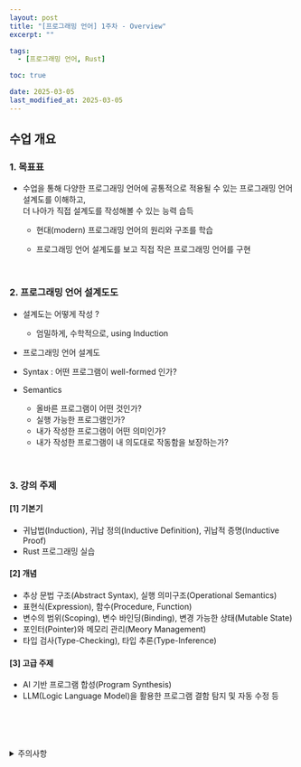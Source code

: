 ```yaml
---
layout: post
title: "[프로그래밍 언어] 1주차 - Overview"
excerpt: ""

tags:
  - [프로그래밍 언어, Rust]

toc: true

date: 2025-03-05
last_modified_at: 2025-03-05
---
```

## 수업 개요
### 1. 목표표
- 수업을 통해 다양한 프로그래밍 언어에 공통적으로 적용될 수 있는 프로그래밍 언어 설계도를 이해하고,  
더 나아가 직접 설계도를 작성해볼 수 있는 능력 습득  

  - 현대(modern) 프로그래밍 언어의 원리와 구조를 학습

  - 프로그래밍 언어 설계도를 보고 직접 작은 프로그래밍 언어를 구현  

<br>

### 2. 프로그래밍 언어 설계도도
- 설계도는 어떻게 작성 ?
  - 엄밀하게, 수학적으로, using Induction

-  프로그래밍 언어 설계도
  - Syntax : 어떤 프로그램이 well-formed 인가?
  - Semantics
    - 올바른 프로그램이 어떤 것인가?
    - 실행 가능한 프로그램인가?
    - 내가 작성한 프로그램이 어떤 의미인가?
    - 내가 작성한 프로그램이 내 의도대로 작동함을 보장하는가?  

<br>

### 3. 강의 주제
#### [1] 기본기
- 귀납법(Induction), 귀납 정의(Inductive Definition), 귀납적 증명(Inductive Proof)  
- Rust 프로그래밍 실습

#### [2] 개념
- 추상 문법 구조(Abstract Syntax), 실행 의미구조(Operational Semantics)
- 표현식(Expression), 함수(Procedure, Function)
- 변수의 범위(Scoping), 변수 바인딩(Binding), 변경 가능한 상태(Mutable State)
- 포인터(Pointer)와 메모리 관리(Meory Management)
- 타입 검사(Type-Checking), 타입 추론(Type-Inference)

#### [3] 고급 주제
- AI 기반 프로그램 합성(Program Synthesis)
- LLM(Logic Language Model)을 활용한 프로그램 결함 탐지 및 자동 수정 등  

<br>
<br>
<br>
<br>
<details>
<summary>주의사항</summary>
<div markdown="1">

이 포스팅은 강원대학교 임현승 교수님의 프로그래밍 언어 수업을 들으며 내용을 정리 한 것입니다.  
수업 내용에 대한 저작권은 교수님께 있으니,  
다른 곳으로의 무분별한 내용 복사를 자제해 주세요.

</div>
</details>